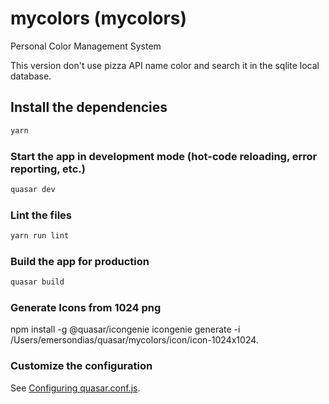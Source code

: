 # mycolors (mycolors)

Personal Color Management System

This version don't use pizza API name color and search it
in the sqlite local database.

## Install the dependencies
```bash
yarn
```

### Start the app in development mode (hot-code reloading, error reporting, etc.)
```bash
quasar dev
```

### Lint the files
```bash
yarn run lint
```

### Build the app for production
```bash
quasar build
```

### Generate Icons from 1024 png

npm install -g @quasar/icongenie
icongenie generate -i /Users/emersondias/quasar/mycolors/icon/icon-1024x1024.

### Customize the configuration
See [Configuring quasar.conf.js](https://quasar.dev/quasar-cli/quasar-conf-js).
